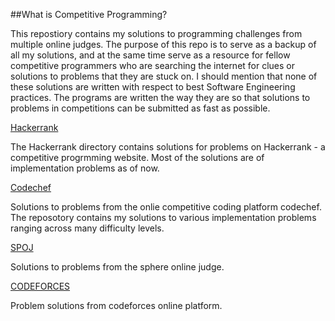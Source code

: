 ##What is Competitive Programming?

This repostiory contains my solutions to programming challenges from multiple online judges. The purpose of this repo is to serve as a backup of all my solutions, and at the same time serve as a resource for fellow competitive programmers who are searching the internet for clues or solutions to problems that they are stuck on.
I should mention that none of these solutions are written with respect to best Software Engineering practices. The programs are written the way they are so that solutions to problems in competitions can be submitted as fast as possible.

[Hackerrank](https://www.hackerrank.com/masterchief_01)

The Hackerrank directory contains solutions for problems on Hackerrank - a competitive progrmming website. Most of the solutions are of implementation problems as of now.

[Codechef](https://www.codechef.com)

Solutions to problems from the onlie competitive coding platform codechef.
The reposotory contains my solutions to various implementation problems ranging across many difficulty levels.

[SPOJ](https://www.spoj.com/)

Solutions to problems from the sphere online judge.

[CODEFORCES](https://codeforces.com/)

Problem solutions from codeforces online platform.
